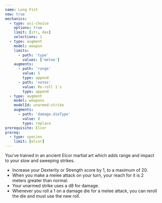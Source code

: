 ```yaml
---
name: Long Fist
new: true
mechanics:
  - type: asi-choice
    options: true
    limit: [str, dex]
    selections: 1
  - type: augment
    model: weapon
    limits:
      - path: 'type'
        values: ['melee']
    augments:
      - path: 'range'
        value: 5
        type: append
      - path: 'notes'
        value: Re-roll 1's
        type: append
  - type: augment
    model: weapons
    modelId: unarmed-strike
    augments:
      - path: 'damage.dieType'
        value: 8
        type: replace
prerequisite: Elcor
prereq:
  - type: species
    limit: [elcor]
---
```

You’ve trained in an ancient Elcor martial art which adds range and impact to your slow and sweeping strikes.
- Increase your Dexterity or Strength score by 1, to a maximum of 20.
- When you make a melee attack on your turn, your reach for it is 2 meters greater than normal.
- Your unarmed strike uses a d8 for damage.
- Whenever you roll a 1 on a damage die for a melee attack, you can reroll the die and must use the new roll.



